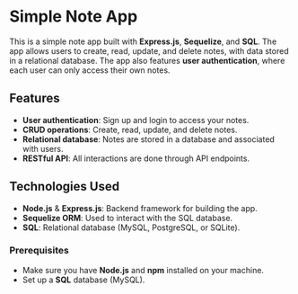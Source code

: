 # Simple Note App

This is a simple note app built with **Express.js**, **Sequelize**, and **SQL**. The app allows users to create, read, update, and delete notes, with data stored in a relational database. The app also features **user authentication**, where each user can only access their own notes.

## Features
- **User authentication**: Sign up and login to access your notes.
- **CRUD operations**: Create, read, update, and delete notes.
- **Relational database**: Notes are stored in a database and associated with users.
- **RESTful API**: All interactions are done through API endpoints.

## Technologies Used
- **Node.js** & **Express.js**: Backend framework for building the app.
- **Sequelize ORM**: Used to interact with the SQL database.
- **SQL**: Relational database (MySQL, PostgreSQL, or SQLite).


### Prerequisites
- Make sure you have **Node.js** and **npm** installed on your machine.
- Set up a **SQL** database (MySQL).

